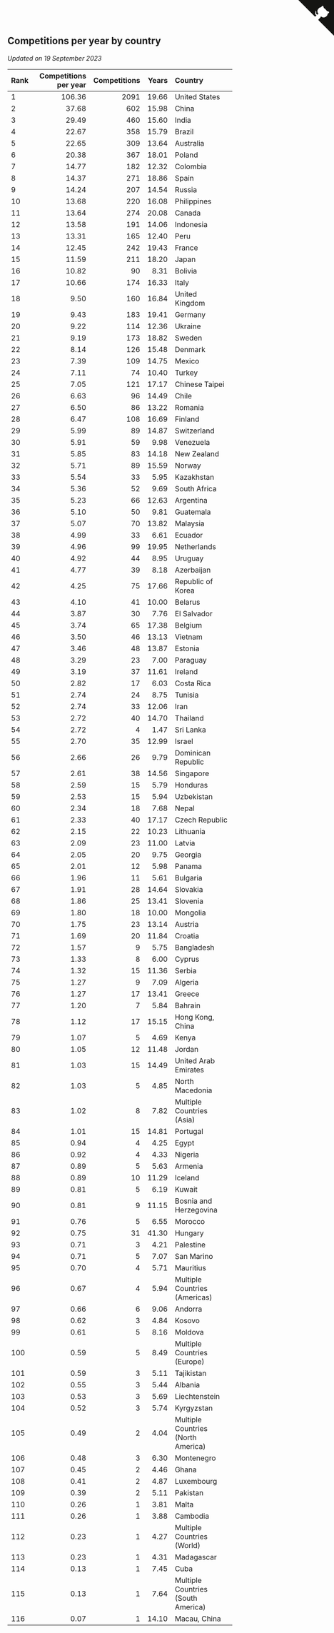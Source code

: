 ## Competitions per year by country

*Updated on 19 September 2023*

| Rank | Competitions per year | Competitions | Years | Country |
| :--- | ---: | ---: | ---: | :--- |
| 1 | 106.36 | 2091 | 19.66 | United States |
| 2 | 37.68 | 602 | 15.98 | China |
| 3 | 29.49 | 460 | 15.60 | India |
| 4 | 22.67 | 358 | 15.79 | Brazil |
| 5 | 22.65 | 309 | 13.64 | Australia |
| 6 | 20.38 | 367 | 18.01 | Poland |
| 7 | 14.77 | 182 | 12.32 | Colombia |
| 8 | 14.37 | 271 | 18.86 | Spain |
| 9 | 14.24 | 207 | 14.54 | Russia |
| 10 | 13.68 | 220 | 16.08 | Philippines |
| 11 | 13.64 | 274 | 20.08 | Canada |
| 12 | 13.58 | 191 | 14.06 | Indonesia |
| 13 | 13.31 | 165 | 12.40 | Peru |
| 14 | 12.45 | 242 | 19.43 | France |
| 15 | 11.59 | 211 | 18.20 | Japan |
| 16 | 10.82 | 90 | 8.31 | Bolivia |
| 17 | 10.66 | 174 | 16.33 | Italy |
| 18 | 9.50 | 160 | 16.84 | United Kingdom |
| 19 | 9.43 | 183 | 19.41 | Germany |
| 20 | 9.22 | 114 | 12.36 | Ukraine |
| 21 | 9.19 | 173 | 18.82 | Sweden |
| 22 | 8.14 | 126 | 15.48 | Denmark |
| 23 | 7.39 | 109 | 14.75 | Mexico |
| 24 | 7.11 | 74 | 10.40 | Turkey |
| 25 | 7.05 | 121 | 17.17 | Chinese Taipei |
| 26 | 6.63 | 96 | 14.49 | Chile |
| 27 | 6.50 | 86 | 13.22 | Romania |
| 28 | 6.47 | 108 | 16.69 | Finland |
| 29 | 5.99 | 89 | 14.87 | Switzerland |
| 30 | 5.91 | 59 | 9.98 | Venezuela |
| 31 | 5.85 | 83 | 14.18 | New Zealand |
| 32 | 5.71 | 89 | 15.59 | Norway |
| 33 | 5.54 | 33 | 5.95 | Kazakhstan |
| 34 | 5.36 | 52 | 9.69 | South Africa |
| 35 | 5.23 | 66 | 12.63 | Argentina |
| 36 | 5.10 | 50 | 9.81 | Guatemala |
| 37 | 5.07 | 70 | 13.82 | Malaysia |
| 38 | 4.99 | 33 | 6.61 | Ecuador |
| 39 | 4.96 | 99 | 19.95 | Netherlands |
| 40 | 4.92 | 44 | 8.95 | Uruguay |
| 41 | 4.77 | 39 | 8.18 | Azerbaijan |
| 42 | 4.25 | 75 | 17.66 | Republic of Korea |
| 43 | 4.10 | 41 | 10.00 | Belarus |
| 44 | 3.87 | 30 | 7.76 | El Salvador |
| 45 | 3.74 | 65 | 17.38 | Belgium |
| 46 | 3.50 | 46 | 13.13 | Vietnam |
| 47 | 3.46 | 48 | 13.87 | Estonia |
| 48 | 3.29 | 23 | 7.00 | Paraguay |
| 49 | 3.19 | 37 | 11.61 | Ireland |
| 50 | 2.82 | 17 | 6.03 | Costa Rica |
| 51 | 2.74 | 24 | 8.75 | Tunisia |
| 52 | 2.74 | 33 | 12.06 | Iran |
| 53 | 2.72 | 40 | 14.70 | Thailand |
| 54 | 2.72 | 4 | 1.47 | Sri Lanka |
| 55 | 2.70 | 35 | 12.99 | Israel |
| 56 | 2.66 | 26 | 9.79 | Dominican Republic |
| 57 | 2.61 | 38 | 14.56 | Singapore |
| 58 | 2.59 | 15 | 5.79 | Honduras |
| 59 | 2.53 | 15 | 5.94 | Uzbekistan |
| 60 | 2.34 | 18 | 7.68 | Nepal |
| 61 | 2.33 | 40 | 17.17 | Czech Republic |
| 62 | 2.15 | 22 | 10.23 | Lithuania |
| 63 | 2.09 | 23 | 11.00 | Latvia |
| 64 | 2.05 | 20 | 9.75 | Georgia |
| 65 | 2.01 | 12 | 5.98 | Panama |
| 66 | 1.96 | 11 | 5.61 | Bulgaria |
| 67 | 1.91 | 28 | 14.64 | Slovakia |
| 68 | 1.86 | 25 | 13.41 | Slovenia |
| 69 | 1.80 | 18 | 10.00 | Mongolia |
| 70 | 1.75 | 23 | 13.14 | Austria |
| 71 | 1.69 | 20 | 11.84 | Croatia |
| 72 | 1.57 | 9 | 5.75 | Bangladesh |
| 73 | 1.33 | 8 | 6.00 | Cyprus |
| 74 | 1.32 | 15 | 11.36 | Serbia |
| 75 | 1.27 | 9 | 7.09 | Algeria |
| 76 | 1.27 | 17 | 13.41 | Greece |
| 77 | 1.20 | 7 | 5.84 | Bahrain |
| 78 | 1.12 | 17 | 15.15 | Hong Kong, China |
| 79 | 1.07 | 5 | 4.69 | Kenya |
| 80 | 1.05 | 12 | 11.48 | Jordan |
| 81 | 1.03 | 15 | 14.49 | United Arab Emirates |
| 82 | 1.03 | 5 | 4.85 | North Macedonia |
| 83 | 1.02 | 8 | 7.82 | Multiple Countries (Asia) |
| 84 | 1.01 | 15 | 14.81 | Portugal |
| 85 | 0.94 | 4 | 4.25 | Egypt |
| 86 | 0.92 | 4 | 4.33 | Nigeria |
| 87 | 0.89 | 5 | 5.63 | Armenia |
| 88 | 0.89 | 10 | 11.29 | Iceland |
| 89 | 0.81 | 5 | 6.19 | Kuwait |
| 90 | 0.81 | 9 | 11.15 | Bosnia and Herzegovina |
| 91 | 0.76 | 5 | 6.55 | Morocco |
| 92 | 0.75 | 31 | 41.30 | Hungary |
| 93 | 0.71 | 3 | 4.21 | Palestine |
| 94 | 0.71 | 5 | 7.07 | San Marino |
| 95 | 0.70 | 4 | 5.71 | Mauritius |
| 96 | 0.67 | 4 | 5.94 | Multiple Countries (Americas) |
| 97 | 0.66 | 6 | 9.06 | Andorra |
| 98 | 0.62 | 3 | 4.84 | Kosovo |
| 99 | 0.61 | 5 | 8.16 | Moldova |
| 100 | 0.59 | 5 | 8.49 | Multiple Countries (Europe) |
| 101 | 0.59 | 3 | 5.11 | Tajikistan |
| 102 | 0.55 | 3 | 5.44 | Albania |
| 103 | 0.53 | 3 | 5.69 | Liechtenstein |
| 104 | 0.52 | 3 | 5.74 | Kyrgyzstan |
| 105 | 0.49 | 2 | 4.04 | Multiple Countries (North America) |
| 106 | 0.48 | 3 | 6.30 | Montenegro |
| 107 | 0.45 | 2 | 4.46 | Ghana |
| 108 | 0.41 | 2 | 4.87 | Luxembourg |
| 109 | 0.39 | 2 | 5.11 | Pakistan |
| 110 | 0.26 | 1 | 3.81 | Malta |
| 111 | 0.26 | 1 | 3.88 | Cambodia |
| 112 | 0.23 | 1 | 4.27 | Multiple Countries (World) |
| 113 | 0.23 | 1 | 4.31 | Madagascar |
| 114 | 0.13 | 1 | 7.45 | Cuba |
| 115 | 0.13 | 1 | 7.64 | Multiple Countries (South America) |
| 116 | 0.07 | 1 | 14.10 | Macau, China |


<a href="https://github.com/JustinTimeCuber/wca_statistics" class="github-corner" aria-label="View source on Github"><svg width="80" height="80" viewBox="0 0 250 250" style="fill:#151513; color:#fff; position: absolute; top: 0; border: 0; right: 0;" aria-hidden="true"><path d="M0,0 L115,115 L130,115 L142,142 L250,250 L250,0 Z"></path><path d="M128.3,109.0 C113.8,99.7 119.0,89.6 119.0,89.6 C122.0,82.7 120.5,78.6 120.5,78.6 C119.2,72.0 123.4,76.3 123.4,76.3 C127.3,80.9 125.5,87.3 125.5,87.3 C122.9,97.6 130.6,101.9 134.4,103.2" fill="currentColor" style="transform-origin: 130px 106px;" class="octo-arm"></path><path d="M115.0,115.0 C114.9,115.1 118.7,116.5 119.8,115.4 L133.7,101.6 C136.9,99.2 139.9,98.4 142.2,98.6 C133.8,88.0 127.5,74.4 143.8,58.0 C148.5,53.4 154.0,51.2 159.7,51.0 C160.3,49.4 163.2,43.6 171.4,40.1 C171.4,40.1 176.1,42.5 178.8,56.2 C183.1,58.6 187.2,61.8 190.9,65.4 C194.5,69.0 197.7,73.2 200.1,77.6 C213.8,80.2 216.3,84.9 216.3,84.9 C212.7,93.1 206.9,96.0 205.4,96.6 C205.1,102.4 203.0,107.8 198.3,112.5 C181.9,128.9 168.3,122.5 157.7,114.1 C157.9,116.9 156.7,120.9 152.7,124.9 L141.0,136.5 C139.8,137.7 141.6,141.9 141.8,141.8 Z" fill="currentColor" class="octo-body"></path></svg></a><style>.github-corner:hover .octo-arm{animation:octocat-wave 560ms ease-in-out}@keyframes octocat-wave{0%,100%{transform:rotate(0)}20%,60%{transform:rotate(-25deg)}40%,80%{transform:rotate(10deg)}}@media (max-width:500px){.github-corner:hover .octo-arm{animation:none}.github-corner .octo-arm{animation:octocat-wave 560ms ease-in-out}}</style>
